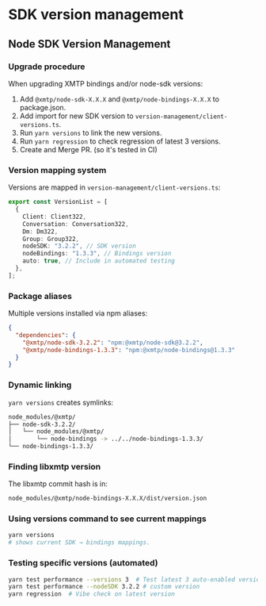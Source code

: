 # SDK version management

## Node SDK Version Management

### Upgrade procedure

When upgrading XMTP bindings and/or node-sdk versions:

1. Add `@xmtp/node-sdk-X.X.X` and `@xmtp/node-bindings-X.X.X` to package.json.
2. Add import for new SDK version to `version-management/client-versions.ts`.
3. Run `yarn versions` to link the new versions.
4. Run `yarn regression` to check regression of latest 3 versions.
5. Create and Merge PR. (so it's tested in CI)

### Version mapping system

Versions are mapped in `version-management/client-versions.ts`:

```typescript
export const VersionList = [
  {
    Client: Client322,
    Conversation: Conversation322,
    Dm: Dm322,
    Group: Group322,
    nodeSDK: "3.2.2", // SDK version
    nodeBindings: "1.3.3", // Bindings version
    auto: true, // Include in automated testing
  },
];
```

### Package aliases

Multiple versions installed via npm aliases:

```json
{
  "dependencies": {
    "@xmtp/node-sdk-3.2.2": "npm:@xmtp/node-sdk@3.2.2",
    "@xmtp/node-bindings-1.3.3": "npm:@xmtp/node-bindings@1.3.3"
  }
}
```

### Dynamic linking

`yarn versions` creates symlinks:

```bash
node_modules/@xmtp/
├── node-sdk-3.2.2/
│   └── node_modules/@xmtp/
│       └── node-bindings -> ../../node-bindings-1.3.3/
└── node-bindings-1.3.3/
```

### Finding libxmtp version

The libxmtp commit hash is in:

```bash
node_modules/@xmtp/node-bindings-X.X.X/dist/version.json
```

### Using versions command to see current mappings

```bash
yarn versions
# shows current SDK → bindings mappings.
```

### Testing specific versions (automated)

```bash
yarn test performance --versions 3  # Test latest 3 auto-enabled versions
yarn test performance --nodeSDK 3.2.2 # custom version
yarn regression  # Vibe check on latest version
```
